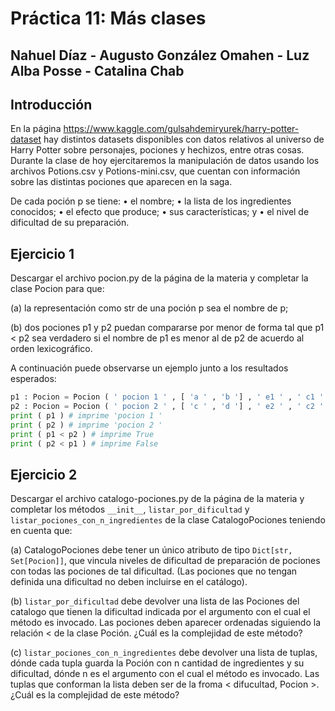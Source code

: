# Práctica 11: Más clases
## Nahuel Díaz - Augusto González Omahen - Luz Alba Posse - Catalina Chab

## Introducción
En la página https://www.kaggle.com/gulsahdemiryurek/harry-potter-dataset hay distintos datasets disponibles con datos relativos al universo de Harry Potter sobre personajes, pociones y hechizos, entre otras cosas. Durante la clase de hoy ejercitaremos la manipulación de datos usando los archivos Potions.csv y Potions-mini.csv, que cuentan con información sobre las distintas pociones que aparecen en la saga.

De cada poción p se tiene:
• el nombre;
• la lista de los ingredientes conocidos;
• el efecto que produce;
• sus características; y
• el nivel de dificultad de su preparación.

## Ejercicio 1
Descargar el archivo pocion.py de la página de la materia y completar la clase Pocion para que:

(a) la representación como str de una poción p sea el nombre de p;

(b) dos pociones p1 y p2 puedan compararse por menor de forma tal que p1 < p2 sea verdadero si el nombre de p1 es menor al de p2 de acuerdo al orden lexicográfico.

A continuación puede observarse un ejemplo junto a los resultados esperados:

```python
p1 : Pocion = Pocion ( ' pocion 1 ' , [ 'a ' , 'b '] , ' e1 ' , ' c1 ' , ' d1 ')
p2 : Pocion = Pocion ( ' pocion 2 ' , [ 'c ' , 'd '] , ' e2 ' , ' c2 ' , ' d2 ')
print ( p1 ) # imprime 'pocion 1 '
print ( p2 ) # imprime 'pocion 2 '
print ( p1 < p2 ) # imprime True
print ( p2 < p1 ) # imprime False
```

## Ejercicio 2
Descargar el archivo catalogo-pociones.py de la página de la materia y completar los métodos ```__init__```, ```listar_por_dificultad``` y ```listar_pociones_con_n_ingredientes``` de la clase CatalogoPociones teniendo en cuenta que:

(a) CatalogoPociones debe tener un único atributo de tipo ```Dict[str, Set[Pocion]]```, que vincula niveles de dificultad de preparación de pociones con todas las pociones de tal dificultad. (Las pociones que no tengan definida una dificultad no deben incluirse en el catálogo).

(b) ```listar_por_dificultad``` debe devolver una lista de las Pociones del catalogo que tienen la dificultad indicada por el argumento con el cual el método es invocado. Las pociones deben aparecer ordenadas siguiendo la relación < de la clase Poción. ¿Cuál es la complejidad de este método?

(c) ```listar_pociones_con_n_ingredientes``` debe devolver una lista de tuplas, dónde cada tupla guarda la Poción con n cantidad de ingredientes y su dificultad, dónde n es el argumento con el cual el método es invocado. Las tuplas que conforman la lista deben ser de la froma < difucultad, Pocion >. ¿Cuál es la complejidad de este método?